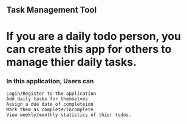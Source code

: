 ## Task Management Tool

# If you are a daily todo person, you can create this app for others to manage thier daily tasks.

### In this application, Users can

    Login/Register to the application
    Add daily tasks for themselves
    Assign a due date of completeion
    Mark them as complete/incomplete
    View weekly/monthly statistics of thier todos.
